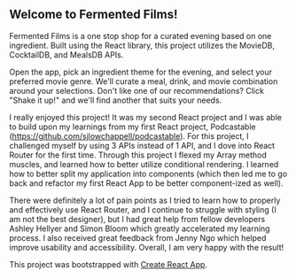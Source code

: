 ## Welcome to Fermented Films!

Fermented Films is a one stop shop for a curated evening based on one ingredient. Built using the React library, this project utilizes the MovieDB, CocktailDB, and MealsDB APIs.

Open the app, pick an ingredient theme for the evening, and select your preferred movie genre. We'll curate a meal, drink, and movie combination around your selections. Don't like one of our recommendations? Click "Shake it up!" and we'll find another that suits your needs.

I really enjoyed this project! It was my second React project and I was able to build upon my learnings from my first React project, Podcastable (https://github.com/sjlowchappell/podcastable). For this project, I challenged myself by using 3 APIs instead of 1 API, and I dove into React Router for the first time. Through this project I flexed my Array method muscles, and learned how to better utilize conditional rendering. I learned how to better split my application into components (which then led me to go back and refactor my first React App to be better component-ized as well).

There were definitely a lot of pain points as I tried to learn how to properly and effectively use React Router, and I continue to struggle with styling (I am not the best designer), but I had great help from fellow developers Ashley Hellyer and Simon Bloom which greatly accelerated my learning process. I also received great feedback from Jenny Ngo which helped improve usability and accessibility. Overall, I am very happy with the result!

This project was bootstrapped with [Create React App](https://github.com/facebook/create-react-app).
